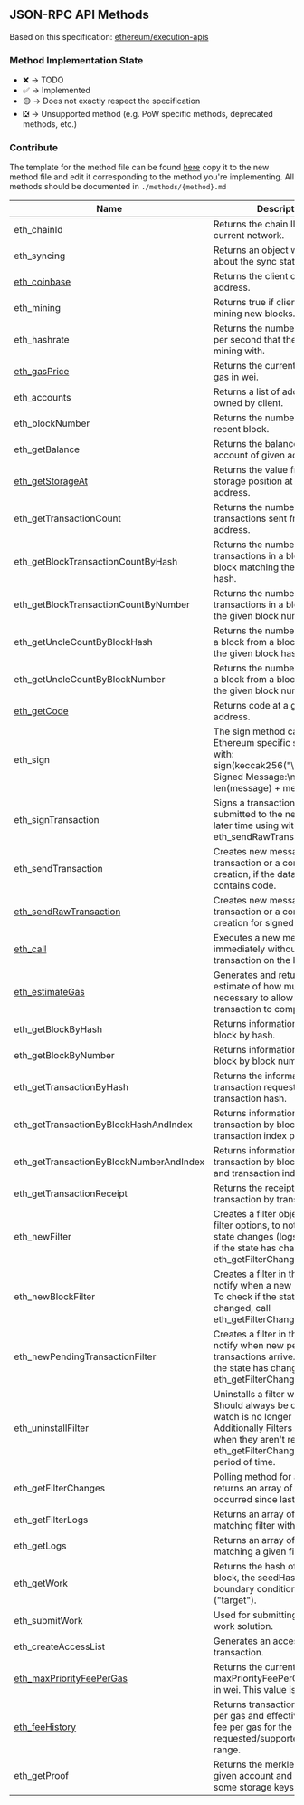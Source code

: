 ## JSON-RPC API Methods

Based on this specification:
[ethereum/execution-apis](https://github.com/ethereum/execution-apis)

### Method Implementation State

- ❌ -> TODO
- ✅ -> Implemented
- 🟡 -> Does not exactly respect the specification
- ❎ -> Unsupported method (e.g. PoW specific methods, deprecated methods, etc.)

### Contribute

The template for the method file can be found
[here](docs/contributing/method_template.md) copy it to the new method file and
edit it corresponding to the method you're implementing. All methods should be
documented in `./methods/{method}.md`

<!-- markdownlint-disable MD013 -->

| Name                                                              | Description                                                                                                                                                                                        | State |
| ----------------------------------------------------------------- | -------------------------------------------------------------------------------------------------------------------------------------------------------------------------------------------------- | ----- |
| eth_chainId                                                       | Returns the chain ID of the current network.                                                                                                                                                       | ✅    |
| eth_syncing                                                       | Returns an object with data about the sync status or false.                                                                                                                                        | ✅    |
| [eth_coinbase](./methods/eth_coinbase.md)                         | Returns the client coinbase address.                                                                                                                                                               | ❎    |
| eth_mining                                                        | Returns true if client is actively mining new blocks.                                                                                                                                              | ❎    |
| eth_hashrate                                                      | Returns the number of hashes per second that the node is mining with.                                                                                                                              | ❎    |
| [eth_gasPrice](./methods/eth_gasPrice.md)                         | Returns the current price per gas in wei.                                                                                                                                                          | ✅    |
| eth_accounts                                                      | Returns a list of addresses owned by client.                                                                                                                                                       | ❌    |
| eth_blockNumber                                                   | Returns the number of most recent block.                                                                                                                                                           | ✅    |
| eth_getBalance                                                    | Returns the balance of the account of given address.                                                                                                                                               | ✅    |
| [eth_getStorageAt](./methods/eth_getStorageAt.md)                 | Returns the value from a storage position at a given address.                                                                                                                                      | ✅    |
| eth_getTransactionCount                                           | Returns the number of transactions sent from an address.                                                                                                                                           | ✅    |
| eth_getBlockTransactionCountByHash                                | Returns the number of transactions in a block from a block matching the given block hash.                                                                                                          | ✅    |
| eth_getBlockTransactionCountByNumber                              | Returns the number of transactions in a block matching the given block number.                                                                                                                     | ✅    |
| eth_getUncleCountByBlockHash                                      | Returns the number of uncles in a block from a block matching the given block hash.                                                                                                                | ❎    |
| eth_getUncleCountByBlockNumber                                    | Returns the number of uncles in a block from a block matching the given block number.                                                                                                              | ❎    |
| [eth_getCode](./methods/eth_getCode.md)                           | Returns code at a given address.                                                                                                                                                                   | ✅    |
| eth_sign                                                          | The sign method calculates an Ethereum specific signature with: sign(keccak256("\x19Ethereum Signed Message:\n" + len(message) + message))).                                                       | ❎    |
| eth_signTransaction                                               | Signs a transaction that can be submitted to the network at a later time using with eth_sendRawTransaction.                                                                                        | ❎    |
| eth_sendTransaction                                               | Creates new message call transaction or a contract creation, if the data field contains code.                                                                                                      | ❎    |
| [eth_sendRawTransaction](./methods/eth_sendRawTransaction.md)     | Creates new message call transaction or a contract creation for signed transactions.                                                                                                               | ✅    |
| [eth_call](./methods/eth_call.md)                                 | Executes a new message call immediately without creating a transaction on the blockchain.                                                                                                          | ✅    |
| [eth_estimateGas](./methods/eth_estimateGas.md)                   | Generates and returns an estimate of how much gas is necessary to allow the transaction to complete.                                                                                               | ✅    |
| eth_getBlockByHash                                                | Returns information about a block by hash.                                                                                                                                                         | ✅    |
| eth_getBlockByNumber                                              | Returns information about a block by block number.                                                                                                                                                 | ✅    |
| eth_getTransactionByHash                                          | Returns the information about a transaction requested by transaction hash.                                                                                                                         | ✅    |
| eth_getTransactionByBlockHashAndIndex                             | Returns information about a transaction by block hash and transaction index position.                                                                                                              | ✅    |
| eth_getTransactionByBlockNumberAndIndex                           | Returns information about a transaction by block number and transaction index position.                                                                                                            | ✅    |
| eth_getTransactionReceipt                                         | Returns the receipt of a transaction by transaction hash.                                                                                                                                          | ✅    |
| eth_newFilter                                                     | Creates a filter object, based on filter options, to notify when the state changes (logs). To check if the state has changed, call eth_getFilterChanges.                                           | ❌    |
| eth_newBlockFilter                                                | Creates a filter in the node, to notify when a new block arrives. To check if the state has changed, call eth_getFilterChanges.                                                                    | ❌    |
| eth_newPendingTransactionFilter                                   | Creates a filter in the node, to notify when new pending transactions arrive. To check if the state has changed, call eth_getFilterChanges.                                                        | ❌    |
| eth_uninstallFilter                                               | Uninstalls a filter with given id. Should always be called when watch is no longer needed. Additionally Filters timeout when they aren't requested with eth_getFilterChanges for a period of time. | ❌    |
| eth_getFilterChanges                                              | Polling method for a filter, which returns an array of logs which occurred since last poll.                                                                                                        | ❌    |
| eth_getFilterLogs                                                 | Returns an array of all logs matching filter with given id.                                                                                                                                        | ❌    |
| eth_getLogs                                                       | Returns an array of all logs matching a given filter object.                                                                                                                                       | ✅    |
| eth_getWork                                                       | Returns the hash of the current block, the seedHash, and the boundary condition to be met ("target").                                                                                              | ❎    |
| eth_submitWork                                                    | Used for submitting a proof-of-work solution.                                                                                                                                                      | ❎    |
| eth_createAccessList                                              | Generates an access list for a transaction.                                                                                                                                                        |       |
| [eth_maxPriorityFeePerGas](./methods/eth_maxPriorityFeePerGas.md) | Returns the current maxPriorityFeePerGas per gas in wei. This value is equal to 0.                                                                                                                 | 🟡    |
| [eth_feeHistory](./methods/eth_feeHistory.md)                     | Returns transaction base fee per gas and effective priority fee per gas for the requested/supported block range.                                                                                   | 🟡    |
| eth_getProof                                                      | Returns the merkle proof for a given account and optionally some storage keys.                                                                                                                     | ✅    |

<!-- markdownlint-enable MD013 -->
